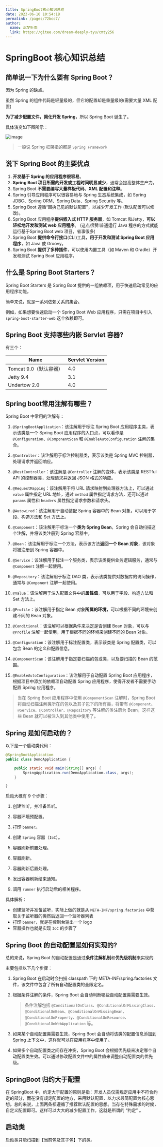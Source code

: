 ```yaml
---
title: SpringBoot核心知识总结
date: 2023-06-16 10:54:18
permalink: /pages/72bcc7/
author: 
  name: 沉梦听雨
  link: https://gitee.com/dream-deeply-tyu/cmty256
---
```

# SpringBoot 核心知识总结

## 简单说一下为什么要有 Spring Boot？

因为 Spring 的缺点。

虽然 Spring 的组件代码是轻量级的，但它的配置却是重量级的(需要大量 XML 配置)

**为了减少配置文件，简化开发 Spring**，所以 Spring Boot 诞生了。

具体演变如下图所示：

![image](https://jsd.cdn.zzko.cn/gh/cmty256/imgs-blog@main/Java/image.2i8cdypu1ws0.webp)

> 一般说 Spring 框架指的都是 `Spring Framework`

## 说下 Spring Boot 的主要优点

1. **开发基于 Spring 的应用程序很容易**。
2. **Spring Boot 项目所需的开发或工程时间明显减少**，通常会提高整体生产力。
3. Spring Boot **不需要编写大量样板代码、XML 配置和注释**。
4. Spring 引导应用程序可以很容易地与 Spring 生态系统集成，如 Spring JDBC、Spring ORM、Spring Data、Spring Security 等。
5. Spring Boot 遵循“固执己见的默认配置”，以减少开发工作 (默认配置可以修改)。
6. Spring Boot 应用程序**提供嵌入式 HTTP 服务器**，如 Tomcat 和Jetty，**可以轻松地开发和测试 web 应用程序**。 (这点很赞!普通运行 Java 程序的方式就能运行基于Spring Boot web 项目，省事很多)
7. Spring Boot **提供命令行接口**(CLI)工具，**用于开发和测试 Spring Boot 应用程序**，如 Java 或 Groovy。
8. Spring Boot **提供了多种插件**，可以使用内置工具（如 Maven 和 Gradle）开发和测试 Spring Boot 应用程序。

## 什么是 Spring Boot Starters？

Spring Boot Starters 是 Spring Boot 提供的一组依赖项，用于快速启动常见的应用程序功能。

简单来说，就是一系列依赖关系的集合。

例如，如果想要快速启动一个 Spring Boot Web 应用程序，只需在项目中引入 `spring-boot-starter-web` 这个依赖即可。

## Spring Boot 支持哪些内嵌 Servlet 容器?

有三个：

| Name                   | Servlet Version |
| ---------------------- | --------------- |
| Tomcat 9.0（默认容器） | 4.0             |
| Jetty 9.4              | 3.1             |
| Undertow 2.0           | 4.0             |

## Spring boot常用注解有哪些？


Spring Boot 中常用的注解有：

1. `@SpringBootApplication`：该注解用于标注 Spring Boot 应用程序主类，表示该类是一个 Spring Boot 应用程序的入口点，可以看作是 `@Configuration`、`@ComponentScan` 和 `@EnableAutoConfiguration` 注解的集合。

   

2. `@Controller`：该注解用于标注控制器类，表示该类是 Spring MVC 控制器，处理请求并返回响应。

3. `@RestController`：该注解是 `@Controller` 注解的变体，表示该类是 RESTful API 的控制器类，处理请求并返回 JSON 格式的响应。

4. `@RequestMapping`：该注解用于将 URL 请求映射到处理器方法上，可以通过 `value` 属性指定 URL 地址，通过 `method` 属性指定请求方法，还可以通过 `params` 属性和 `headers` 属性指定请求参数和请求头。

5. `@Autowired`：该注解用于自动装配 Spring 容器中的 Bean 对象，可以用于字段、构造方法和 Set 方法上。

   

6. `@Component`：该注解用于标注一个**类为 Spring Bean**，Spring 会自动扫描这个注解，并将该类注册到 Spring 容器中。

7. `@Bean`：该注解用于标注一个方法，表示该方法**返回一个 Bean 对象**，该对象将被注册到 Spring 容器中。

   

8. `@Service`：该注解用于标注一个服务类，表示该类提供业务逻辑服务，通常与 `@Component` 注解一起使用。

9. `@Repository`：该注解用于标注 DAO 类，表示该类提供对数据库的访问操作，通常与 `@Component` 注解一起使用。

   

10. `@Value`：该注解用于注入配置文件中的**属性值**，可以用于字段、构造方法和 Set 方法上。

11. `@Profile`：该注解用于指定 Bean 对象**所属的环境**，可以根据不同的环境来创建不同的 Bean 对象。

12. `@Conditional`：该注解可以根据条件来决定是否创建 Bean 对象，可以与 `@Profile` 注解一起使用，用于根据不同的环境来创建不同的 Bean 对象。

    

13. `@Configuration`：该注解用于标注配置类，表示该类是 Spring 配置类，可以包含 Bean 的定义和配置信息。

14. `@ComponentScan`：该注解用于指定要扫描的包或类，以及要扫描的 Bean 的范围。

15. `@EnableAutoConfiguration`：该注解用于自动配置 Spring Boot 应用程序，根据项目中添加的依赖项自动配置 Spring 应用程序，使得开发者不需要手动配置 Spring 应用程序。

> 当在 Spring Boot 应用程序中使用 `@ComponentScan` 注解时，Spring Boot 将自动扫描注解类所在的包以及其子包下的所有类，将带有 `@Component`、`@Service`、`@Controller`、`@Repository` 等注解的类注册为 Bean，这样这些 Bean 就可以被注入到其他类中使用了。

## Spring 是如何启动的？

以下是一个启动类代码：

```java
@SpringBootApplication
public class DemoApplication {

	public static void main(String[] args) {
		SpringApplication.run(DemoApplication.class, args);
	}

}
```

启动大概有 9 个步骤：

1. 创建监听，并准备监听。

2. 容器环境预配置。

3. 打印 `banner`。

4. 创建 `Spring` 容器（`IoC`）。

   

5. 容器刷新前置处理。

6. 容器刷新。

7. 容器刷新后置处理。

8. 发出容器刷新结束通知。

   

9. 调用 `runner` 执行启动后的相关程序。

具体解析：

- 创建监听并准备监听，实际上做的就是从 `META-INF/spring.factories` 中获取关于监听器的类然后返回一个监听器列表
- 打印 `banner`，就是在控制台输出一个 logo
- 容器操作也就是实现 `IoC` 的步骤了

## Spring Boot 的自动配置是如何实现的?

总的来说，Spring Boot 的自动配置是通过**条件注解机制**和**优先级机制**来实现的.

主要包括以下几个步骤：

1. Spring Boot 在启动时会扫描 classpath 下的 META-INF/spring.factories 文件，该文件中包含了所有自动配置类的全限定名。

2. 根据条件注解的条件，Spring Boot 会自动判断哪些自动配置类需要生效。

   > 条件注解包括 `@ConditionalOnClass`、`@ConditionalOnMissingClass`、`@ConditionalOnBean`、`@ConditionalOnMissingBean`、`@ConditionalOnProperty`、`@ConditionalOnResource`、`@ConditionalOnWebApplication` 等。

3. 如果某个自动配置类需要生效，Spring Boot 会自动将该类的配置信息添加到 Spring 上下文中，这样就可以在应用程序中使用了。

4. 如果多个自动配置类之间存在冲突，Spring Boot 会根据优先级来决定哪个自动配置类生效。可以通过修改配置文件中的属性值来调整自动配置类的优先级。

## SpringBoot 归约大于配置

在 SpringBoot 中，约定大于配置的原则是指：开发人员仅需规定应用中不符合约定的部分，而在没有规定配置的地方，采用默认配置，以力求最简配置为核心思想。总的来说，上面两条都遵循了推荐默认配置的思想。当存在特殊需求的时候，自定义配置即可。这样可以大大的减少配置工作，这就是所谓的 “约定” 。

## 启动类

启动类只能扫描到【当前包及其子包】下的类。
